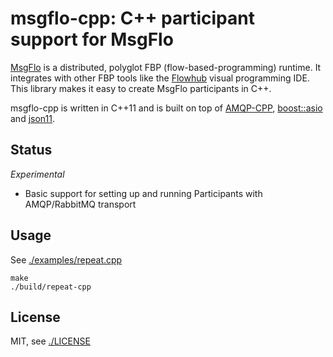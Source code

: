 # msgflo-cpp: C++ participant support for MsgFlo

[MsgFlo](https://github.com/the-grid/msgflo) is a distributed, polyglot FBP (flow-based-programming)
runtime. It integrates with other FBP tools like the [Flowhub](http://flowhub.io) visual programming IDE.
This library makes it easy to create MsgFlo participants in C++.

msgflo-cpp is written in C++11 and is built on top of [AMQP-CPP](https://github.com/CopernicaMarketingSoftware/AMQP-CPP),
[boost::asio](http://www.boost.org/doc/libs/1_55_0/doc/html/boost_asio.html) and [json11](https://github.com/dropbox/json11).

## Status

*Experimental*

* Basic support for setting up and running Participants with AMQP/RabbitMQ transport

## Usage

See [./examples/repeat.cpp](./examples/repeat.cpp)

    make
    ./build/repeat-cpp

## License

MIT, see [./LICENSE](./LICENSE)
